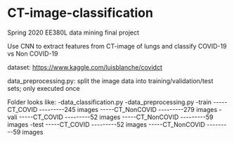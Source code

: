 # CT-image-classification
Spring 2020 EE380L data mining final project

Use CNN to extract features from CT-image of lungs and classify COVID-19 vs Non COVID-19

dataset: https://www.kaggle.com/luisblanche/covidct

data_preprocessing.py: split the image data into training/validation/test sets; only executed once

Folder looks like:
-data_classification.py
-data_preprocessing.py
-train
-----CT_COVID
---------245 images
-----CT_NonCOVID
---------279 images
-vali
-----CT_COVID
---------52 images
-----CT_NonCOVID
---------59 images
-test
-----CT_COVID
---------52 images
-----CT_NonCOVID
---------59 images
